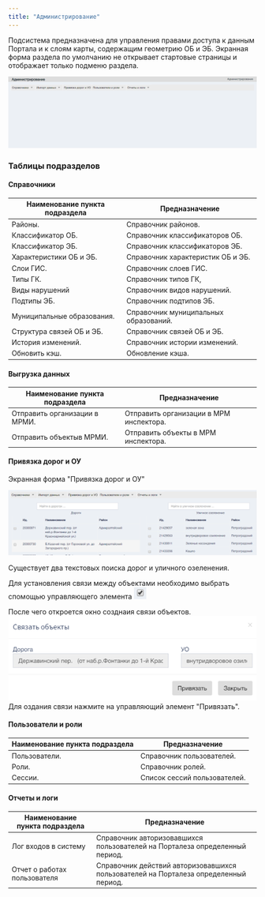 ```yaml
---
title: "Администрирование"
---
```


Подсистема предназначена для управления правами доступа к данным Портала и к слоям карты, содержащим геометрию ОБ и ЭБ.
Экранная форма раздела по умолчанию не открывает стартовые страницы
и отображает только подменю раздела.

![](main.PNG)

### Таблицы подразделов

#### Справочники

| Наименование пункта подраздела | Предназначение                        |
|--------------------------------|---------------------------------------|
| Районы.                        | Справочник районов.                   |
| Классификатор ОБ.              | Справочник классификаторов ОБ.        |
| Классификатор ЭБ.              | Справочник классификаторов ЭБ.        |
| Характеристики ОБ и ЭБ.        | Справочник характеристик ОБ и ЭБ.     |
| Слои ГИС.                      | Справочник слоев ГИС.                 |
| Типы ГК.                       | Справочник типов ГК,                  |
| Виды нарушений                 | Справочник видов нарушений.           |
| Подтипы ЭБ.                    | Справочник подтипов ЭБ.               |
| Муниципальные образования.     | Справочник муниципальных образований. |
| Структура связей ОБ и ЭБ.      | Справочник связей ОБ и ЭБ.            |
| История изменений.             | Справочник истории изменений.         |
| Обновить кэш.                  | Обновление кэша.                      |

#### Выгрузка данных

| Наименование пункта подраздела | Предназначение                          |
|--------------------------------|-----------------------------------------|
| Отправить организации в МРМИ.  | Отправить организации в МРМ инспектора. |
| Отправить объектыв МРМИ.       | Отправить объекты в МРМ инспектора.     |


#### Привязка дорог и ОУ

Экранная форма "Привязка дорог и ОУ"

![](2.PNG)

Существует два текстовых поиска дорог и уличного озеленения.

Для установления связи между объектами необходимо выбрать спомощью управляющего элемента ![](g.PNG)

После чего откроется окно созднаия связи объектов.   
![](3.PNG)  
Для оздания связи нажмите на управляющий элемент "Привязать".

#### Пользователи и роли

| Наименование пункта подраздела | Предназначение               |
|--------------------------------|------------------------------|
| Пользователи.                  | Справочник пользователей.    |
| Роли.                          | Справочник ролей.            |
| Сессии.                        | Список сессий пользователей. |

#### Отчеты и логи

| Наименование пункта подраздела | Предназначение                                                                       |
|--------------------------------|--------------------------------------------------------------------------------------|
| Лог входов в систему           | Справочник авторизовавшихся пользователей на Порталеза определенный период.          |
| Отчет о работах пользователя   | Справочник действий авторизовавшихся пользователей на Порталеза определенный период. |
